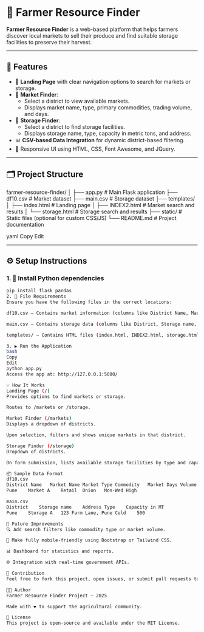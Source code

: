 # 🌾 Farmer Resource Finder

**Farmer Resource Finder** is a web-based platform that helps farmers discover local markets to sell their produce and find suitable storage facilities to preserve their harvest.

---

## 🚀 Features

- 🧭 **Landing Page** with clear navigation options to search for markets or storage.
- 🏪 **Market Finder**:
  - Select a district to view available markets.
  - Displays market name, type, primary commodities, trading volume, and days.
- 🏬 **Storage Finder**:
  - Select a district to find storage facilities.
  - Displays storage name, type, capacity in metric tons, and address.
- 📊 **CSV-based Data Integration** for dynamic district-based filtering.
- 🎨 Responsive UI using HTML, CSS, Font Awesome, and JQuery.

---

## 🗂️ Project Structure

farmer-resource-finder/
│
├── app.py # Main Flask application
├── df10.csv # Market dataset
├── main.csv # Storage dataset
├── templates/
│ ├── index.html # Landing page
│ ├── INDEX2.html # Market search and results
│ └── storage.html # Storage search and results
├── static/ # Static files (optional for custom CSS/JS)
└── README.md # Project documentation

yaml
Copy
Edit

---

## ⚙️ Setup Instructions

### 1. 🐍 Install Python dependencies

```bash
pip install flask pandas
2. 📁 File Requirements
Ensure you have the following files in the correct locations:

df10.csv – Contains market information (columns like District Name, Market Name, Market Type, Commodity, Market Days, Volume)

main.csv – Contains storage data (columns like District, Storage name, Address, Type, Capacity in MT)

templates/ – Contains HTML files (index.html, INDEX2.html, storage.html)

3. ▶️ Run the Application
bash
Copy
Edit
python app.py
Access the app at: http://127.0.0.1:5000/

💡 How It Works
Landing Page (/)
Provides options to find markets or storage.

Routes to /markets or /storage.

Market Finder (/markets)
Displays a dropdown of districts.

Upon selection, filters and shows unique markets in that district.

Storage Finder (/storage)
Dropdown of districts.

On form submission, lists available storage facilities by type and capacity.

📦 Sample Data Format
df10.csv
District Name	Market Name	Market Type	Commodity	Market Days	Volume
Pune	Market A	Retail	Onion	Mon-Wed	High

main.csv
District	Storage name	Address	Type	Capacity in MT
Pune	Storage A	123 Farm Lane, Pune	Cold	500

🎯 Future Improvements
🔍 Add search filters like commodity type or market volume.

📱 Make fully mobile-friendly using Bootstrap or Tailwind CSS.

📊 Dashboard for statistics and reports.

🌐 Integration with real-time government APIs.

🙌 Contribution
Feel free to fork this project, open issues, or submit pull requests to improve the functionality or design!

🧑‍💻 Author
Farmer Resource Finder Project – 2025

Made with ❤️ to support the agricultural community.

📄 License
This project is open-source and available under the MIT License.
